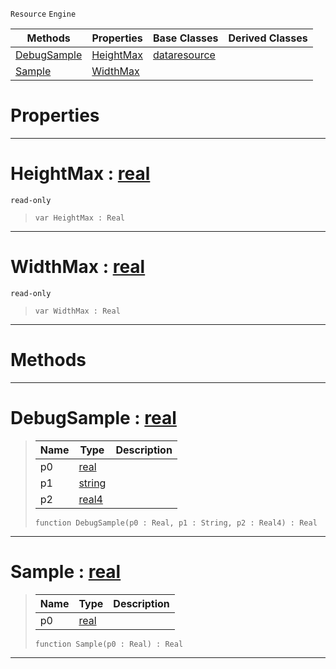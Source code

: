  `Resource` `Engine`



|Methods|Properties|Base Classes|Derived Classes|
|---|---|---|---|
|[ DebugSample](https://plasmaengine.github.io/PlasmaDocs/Plasma1/C++/code_reference/class_reference/samplecurve.markdown#debugsample-plasma-engine)|[ HeightMax](https://plasmaengine.github.io/PlasmaDocs/Plasma1/C++/code_reference/class_reference/samplecurve.markdown#heightmax-plasma-engine-do)|[dataresource](https://plasmaengine.github.io/PlasmaDocs/Plasma1/C++/code_reference/class_reference/dataresource.markdown)| |
|[ Sample](https://plasmaengine.github.io/PlasmaDocs/Plasma1/C++/code_reference/class_reference/samplecurve.markdown#sample-plasma-engine-docum)|[ WidthMax](https://plasmaengine.github.io/PlasmaDocs/Plasma1/C++/code_reference/class_reference/samplecurve.markdown#widthmax-plasma-engine-doc)| | |


 #  Properties


---  
 #  HeightMax : [real](https://plasmaengine.github.io/PlasmaDocs/Plasma1/C++/code_reference/lightning_base_types/real.markdown)

 `read-only`

> 
> ``` lang=cpp, name=Lightning
> var HeightMax : Real


---  
 #  WidthMax : [real](https://plasmaengine.github.io/PlasmaDocs/Plasma1/C++/code_reference/lightning_base_types/real.markdown)

 `read-only`

> 
> ``` lang=cpp, name=Lightning
> var WidthMax : Real


---  
 #  Methods


---  
 #  DebugSample : [real](https://plasmaengine.github.io/PlasmaDocs/Plasma1/C++/code_reference/lightning_base_types/real.markdown)

> 
> |Name|Type|Description|
> |---|---|---|
> |p0|[real](https://plasmaengine.github.io/PlasmaDocs/Plasma1/C++/code_reference/lightning_base_types/real.markdown)| |
> |p1|[string](https://plasmaengine.github.io/PlasmaDocs/Plasma1/C++/code_reference/lightning_base_types/string.markdown)| |
> |p2|[real4](https://plasmaengine.github.io/PlasmaDocs/Plasma1/C++/code_reference/lightning_base_types/real4.markdown)| |
> ``` lang=cpp, name=Lightning
> function DebugSample(p0 : Real, p1 : String, p2 : Real4) : Real
> ``` 


---  
 #  Sample : [real](https://plasmaengine.github.io/PlasmaDocs/Plasma1/C++/code_reference/lightning_base_types/real.markdown)

> 
> |Name|Type|Description|
> |---|---|---|
> |p0|[real](https://plasmaengine.github.io/PlasmaDocs/Plasma1/C++/code_reference/lightning_base_types/real.markdown)| |
> ``` lang=cpp, name=Lightning
> function Sample(p0 : Real) : Real
> ``` 


---  
 

 